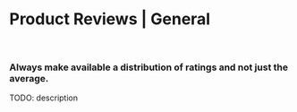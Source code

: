 # Product Reviews | General
<br>


### Always make available a distribution of ratings and not just the average.

TODO: description

<br>


